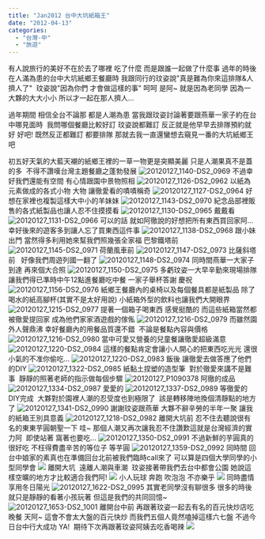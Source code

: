 ```yaml
---
title: "Jan2012 台中大坑紙箱王"
date: "2012-04-13"
categories: 
  - "台灣-中"
  - "旅遊"
---
```


有人說旅行的美好不在於去了哪裡 吃了什麼 而是跟誰一起做了什麼事 過年的時後在人滿為患的台中大坑紙鄉王餐廳時 我跟同行的玟姿說"真是難為你來這排隊&人擠人了"  玟姿說"因為你們 才會做這樣的事" 呵呵 是阿~ 就是因為老同學 因為一大夥的大大小小 所以才一起在那人擠人...

過年期間 相信全台不論那 都是人潮為患 當我跟玟姿討論著要跟燕華一家子約在台中哪見面時  我問哪個餐廳比較好訂 玟姿說都難訂 反正就是他早早去排隊預約就好 好吧! 既然反正都難訂 都要排隊 那就去我一直還蠻想去窺見一番的大坑紙鄉王吧

初五好天氣的大藍天襯的紙鄉王裡的一草一物更是突顯美麗 只是人潮果真不是蓋的多  不得不讚嘆台灣主題餐廳之蓬勃發展 ![20120127_1140-DS2_0969](images/6787199111_d3d12d7e85.jpg) 不過幸好我們還能有空間 有心情跟園中景物照相 ![20120127_1126-DS2_0962](images/6787200247_1195c68c3c.jpg) 以紙為元素做成的各式小物 大物 讓徹愛看的嘖嘖稱奇 ![20120127_1127-DS2_0964](images/6787199933_3b24cbc45d.jpg) 好想在家裡也複製這樣大中小的羊妹妹 ![20120127_1143-DS2_0970](images/6787198771_c8df55138b.jpg) 紀念品部裡販售的各式紙製品也讓人忍不住摸摸看 ![20120127_1130-DS2_0965](images/6787199711_12f6fa92de.jpg) 戴戴看 ![20120127_1131-DS2_0966](images/6787199485_7f836a600c.jpg) 可以的話 就如阿徹說的好想把所有東西買回家阿... 幸好後來的遊客多到讓人忘了買東西這件事 ![20120127_1138-DS2_0968](images/6787199299_4663d94dd9.jpg) 跟小妹出門 當然得多利用她來幫我們照幾張全家福 巴黎鐵塔前 ![20120127_1145-DS2_0971](images/6787198515_c5f7a89c36.jpg) 荷蘭風車前 ![20120127_1147-DS2_0973](images/6787198327_7e63bfd6dc.jpg) 比薩斜塔前   好像我們周遊列國一翻了 ![20120127_1148-DS2_0974](images/6787198021_39957aed7c.jpg) 同時間燕華一大家子到達 再來個大合照 ![20120127_1150-DS2_0975](images/6787197817_f784c25d6f.jpg) 多虧玟姿一大早辛勤來現場排隊 讓我們得已準時中午12點進餐廳吃中餐 一家子舉杯答謝 慶祝 ![20120127_1156-DS2_0976](images/6787197611_d63406326e.jpg) 紙鄉王餐廳內的桌椅以及每個餐具都是紙製品 除了喝水的紙高腳杯(其實不是太好用說) 小紙箱外型的飲料也讓我們大開眼界 ![20120127_1215-DS2_0977](images/6787197371_55cd566b05.jpg) 提著一個箱子喝東西 感覺挺酷的 而這些紙箱當然都被徹愛提回家 成為他們家家酒遊戲的傢俬 ![20120127_1216-DS2_0979](images/6787197135_7d05f6fcf4.jpg) 而雖然園外人聲鼎沸 幸好餐廳內的用餐品質還不錯  不論是餐點內容與價格 ![20120127_1216-DS2_0980](images/6787196879_dda5500969.jpg) 當中可愛又營養的兒童餐讓徹愛超級滿意 ![20120127_1220-DS2_0984](images/6787195849_87aa55e85a.jpg) 這樣的餐點肯定會讓小人開心的把東西吃光光 還很小氣的不准你偷吃... ![20120127_1220-DS2_0983](images/6787196175_edf3947d17.jpg) 飯後 讓徹愛去做答應了他們的DIY ![20120127_1322-DS2_0985](images/6787195427_a480c7a709.jpg) 紙黏土捏塑的造型筆  對於徹愛來講不是難事  靜靜的照著老師的指示做每個步驟 ![20120127_P1090378](images/6787194877_b67e5a6d5b.jpg) 阿徹的成品 ![20120127_1334-DS2_0987](images/6787194617_480c549489.jpg) 愛愛的 ![20120127_1337-DS2_0989](images/6787194389_54894fb606.jpg) 等徹愛的DIY完成  大夥對於園裡人潮的忍受度也到極限了  該是轉移陣地換個清靜點的地方了 ![20120127_1341-DS2_0990](images/6787194133_484902d2eb.jpg) 謝謝玟姿跟燕華 大夥不辭辛勞的半年一聚 讓我的紙箱王別具意義 ![20120127_1218-DS2_0982](images/6787196403_e5f01912e8.jpg) 離開大坑前 忍不住去聽說很有名的東東芋圓朝聖一下 哇~ 那個人潮又再次讓我忍不住讚歎這就是台灣經濟的實力阿  即使站著 窩著也要吃... ![20120127_1350-DS2_0991](images/6787193835_9154ef2616.jpg) 不過新鮮的芋圓真的很好吃 不枉得費盡辛苦的等位子 等芋圓 ![20120127_1359-DS2_0992](images/6787193621_9c1e4be3ca.jpg) 同時間 回台中娘家的素真也在準備回台北前被我們臨時call來了 可以算是四個大學同學的小型同學會 ![](images/399885_372176219464745_100000171094541_1622499_1310257172_n.jpg) 離開大坑  遠離人潮與車潮  玟姿接著帶我們去台中都會公園 她說這樣空曠的地方才比較適合我們阿! ![](images/417722_372210206128013_100000171094541_1622574_603471253_n.jpg) 小人玩球 奔跑 吹泡泡 不亦樂乎 ![](images/430235_372216142794086_100000171094541_1622590_33790544_n.jpg) 同時盡情享用冬日陽光 ![20120127_1622-DS2_0995](images/6787193085_2a1acbeacd.jpg) 其實老同學沒有聊很多 很多的時後就只是靜靜的看著小孩玩著 但這是我們的共同回憶~ ![20120127_1653-DS2_1001](images/6787192211_9ffc9266d2.jpg) 離開台中前 再跟著玟姿一起去有名的百元快炒店吃晚餐 天阿~ 這會不會太大盤的百元快炒 而我們五個人竟然嗑掉這樣六七盤 不過今日台中行大成功 YA!  期待下次再跟著玟姿阿姨去吃香喝辣 ![](images/409272_372244462791254_100000171094541_1622726_1699614899_n.jpg)
